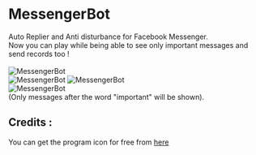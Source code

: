 # MessengerBot
Auto Replier and Anti disturbance for Facebook Messenger.<br/>
Now you can play while being able to see only important messages and send records too !<br/>
<br/>
![MessengerBot](https://user-images.githubusercontent.com/54943086/98013569-35b93f00-1e03-11eb-8431-903218eefff3.png)
<br/>
![MessengerBot](https://user-images.githubusercontent.com/54943086/97634425-59b10500-1a3e-11eb-90cb-8e8644d2ecb4.png)
![MessengerBot](https://user-images.githubusercontent.com/54943086/98014407-461de980-1e04-11eb-851c-cbf0a40db04f.png)
<br/>
![MessengerBot](https://user-images.githubusercontent.com/54943086/98012107-6009fd00-1e01-11eb-889a-0cf6fbe3a3f7.png)
<br/>
(Only messages after the word "important" will be shown).
<br/>
<h2>Credits :</h2>

You can get the program icon for free from [here](https://www.flaticon.com/free-icon/android_915456)
